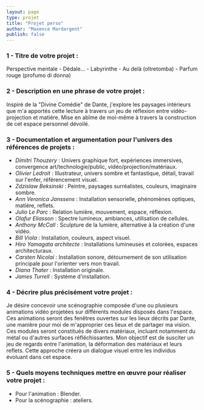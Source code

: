```yaml
---
layout: page
type: projet
title: "Projet perso"
author: "Maxence Mardargent"
publish: false
---
```


### 1 - Titre de votre projet :

Perspective mentale - Dédale... - Labyrinthe - Au delà (oltretomba) - Parfum rouge (profumo di donna)

### 2 - Description en une phrase de votre projet :

Inspiré de la "Divine Comédie" de Dante, j'explore les paysages intérieurs que m'a apportés cette lecture à travers un jeu de réflexion entre vidéo-projection et matière. Mise en abîme de moi-même à travers la construction de cet espace personnel dévoilé.

### 3 - Documentation et argumentation pour l'univers des références de projets :

- *Dimitri Thouzery* : Univers graphique fort, expériences immersives, convergence art/technologie/public, vidéo/projection/matériaux.
- *Olivier Ledroit* : Illustrateur, univers sombre et fantastique, détail, travail sur l'enfer, référencement visuel.
- *Zdzislaw Beksinski* : Peintre, paysages surréalistes, couleurs, imaginaire sombre.
- *Ann Veronica Janssens* : Installation sensorielle, phénomènes optiques, matière, reflets.
- *Julio Le Parc* : Relation lumière, mouvement, espace, réflexion.
- *Olafur Eliasson* : Spectre lumineux, ambiances, utilisation de cellules.
- *Anthony McCall* : Sculpture de la lumière, alternative à la création d'une vidéo.
- *Bill Viola* : Installation, couleurs, aspect visuel.
- *Hiro Yamagata architecte* : Installations lumineuses et colorées, espaces architecturaux.
- *Carsten Nicolai* : Installation sonore, détournement de son utilisation principale pour l'orienter vers mon travail.
- *Diana Thater* : Installation originale.
- *James Turrell* : Système d'installation.

### 4 - Décrire plus précisément votre projet :

Je désire concevoir une scénographie composée d'une ou plusieurs animations vidéo projetées sur différents modules disposés dans l'espace. Ces animations seront des fenêtres ouvertes sur les lieux décrits par Dante, une manière pour moi de m'approprier ces lieux et de partager ma vision. Ces modules seront constitués de divers matériaux, incluant notamment du métal ou d'autres surfaces réfléchissantes. Mon objectif est de susciter un jeu de regards entre l'animation, la déformation des matériaux et leurs reflets. Cette approche créera un dialogue visuel entre les individus évoluant dans cet espace.

### 5 - Quels moyens techniques mettre en œuvre pour réaliser votre projet : 

- Pour l'animation : Blender.
- Pour la scénographie : ateliers.